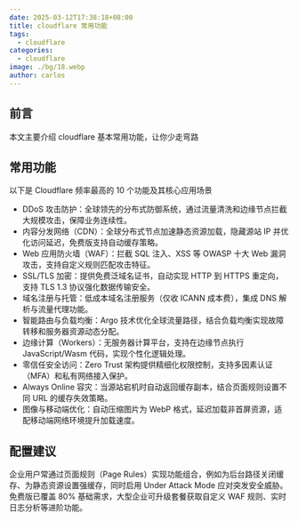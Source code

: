 ```yaml
---
date: 2025-03-12T17:38:18+08:00
title: cloudflare 常用功能
tags:
  - cloudflare
categories:
  - cloudflare
image: ./bg/18.webp
author: carlos
---
```


## 前言

本文主要介绍 cloudflare 基本常用功能，让你少走弯路

## 常用功能

以下是 Cloudflare 频率最高的 10 个功能及其核心应用场景

- DDoS 攻击防护：全球领先的分布式防御系统，通过流量清洗和边缘节点拦截大规模攻击，保障业务连续性‌。
- 内容分发网络（CDN）：全球分布式节点加速静态资源加载，隐藏源站 IP 并优化访问延迟，免费版支持自动缓存策略‌。
- Web 应用防火墙（WAF）：拦截 SQL 注入、XSS 等 OWASP 十大 Web 漏洞攻击，支持自定义规则匹配攻击特征‌。
- SSL/TLS 加密：提供免费泛域名证书，自动实现 HTTP 到 HTTPS 重定向，支持 TLS 1.3 协议强化数据传输安全‌。
- 域名注册与托管：低成本域名注册服务（仅收 ICANN 成本费），集成 DNS 解析与流量代理功能‌。
- 智能路由与负载均衡：Argo 技术优化全球流量路径，结合负载均衡实现故障转移和服务器资源动态分配‌。
- 边缘计算（Workers）：无服务器计算平台，支持在边缘节点执行 JavaScript/Wasm 代码，实现个性化逻辑处理‌。
- 零信任安全访问：Zero Trust 架构提供精细化权限控制，支持多因素认证（MFA）和私有网络接入保护‌。
- Always Online 容灾：当源站宕机时自动返回缓存副本，结合页面规则设置不同 URL 的缓存失效策略‌。
- 图像与移动端优化：自动压缩图片为 WebP 格式，延迟加载非首屏资源，适配移动端网络环境提升加载速度‌。

## 配置建议

企业用户常通过页面规则（Page Rules）实现功能组合，例如为后台路径关闭缓存、为静态资源设置强缓存，同时启用 Under Attack Mode 应对突发安全威胁‌。免费版已覆盖 80% 基础需求，大型企业可升级套餐获取自定义 WAF 规则、实时日志分析等进阶功能‌。

